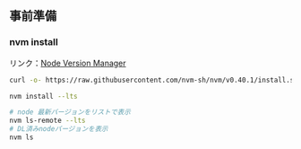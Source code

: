## 事前準備

### nvm install

リンク：[Node Version Manager](https://github.com/nvm-sh/nvm?tab=readme-ov-file#install--update-script)

```sh
curl -o- https://raw.githubusercontent.com/nvm-sh/nvm/v0.40.1/install.sh | bash

nvm install --lts

# node 最新バージョンをリストで表示 
nvm ls-remote --lts
# DL済みnodeバージョンを表示
nvm ls
```